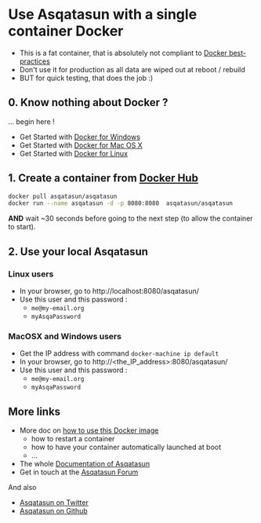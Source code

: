 # Use Asqatasun with a single container Docker

- This is a fat container, that is absolutely not compliant to [Docker best-practices](https://docs.docker.com/articles/dockerfile_best-practices/)
- Don't use it for production as all data are wiped out at reboot / rebuild
- BUT for quick testing, that does the job :)

## 0. Know nothing about Docker ?

... begin here !

* Get Started with [Docker for Windows](https://docs.docker.com/windows/)
* Get Started with [Docker for Mac OS X](https://docs.docker.com/mac/)
* Get Started with [Docker for Linux](https://docs.docker.com/linux/)

## 1. Create a container from [Docker Hub](https://hub.docker.com/r/asqatasun/asqatasun/)

```sh
docker pull asqatasun/asqatasun  
docker run --name asqatasun -d -p 8080:8080  asqatasun/asqatasun  
```

**AND** wait ~30 seconds before going to the next step (to allow the container to start).

## 2. Use your local Asqatasun

### Linux users

* In your browser, go to http://localhost:8080/asqatasun/ 
* Use this user and this password :
    * `me@my-email.org`
    * `myAsqaPassword`

### MacOSX and Windows users

* Get the IP address with command `docker-machine ip default`
* In your browser, go to http://<the_IP_address>:8080/asqatasun/ 
* Use this user and this password :
    * `me@my-email.org`
    * `myAsqaPassword`

## More links

* More doc on [how to use this Docker image](http://doc.asqatasun.org/en/10_Install_doc/Docker/index.html#docker-tips-tricks)
   * how to restart a container
   * how to have your container automatically launched at boot
   * ...
* The whole [Documentation of Asqatasun](http://doc.asqatasun.org)
* Get in touch at the [Asqatasun Forum](http://forum.asqatasun.org/)

And also

* [Asqatasun on Twitter](https://twitter.com/Asqatasun)
* [Asqatasun on Github](https://github.com/Asqatasun/Asqatasun)
